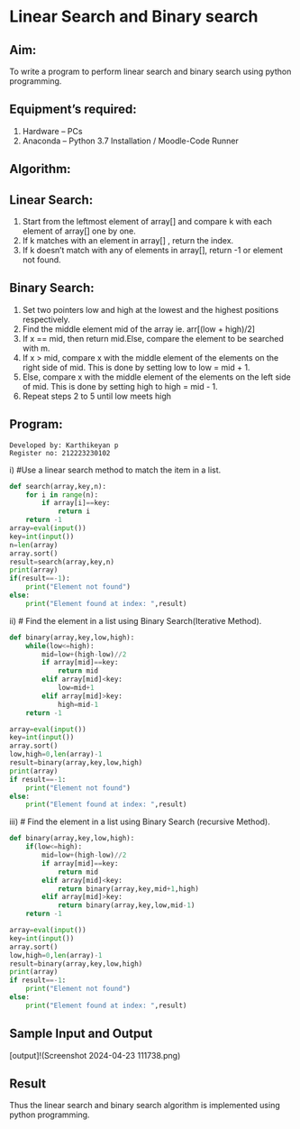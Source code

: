# Linear Search and Binary search
## Aim:
To write a program to perform linear search and binary search using python programming.
## Equipment’s required:
1.	Hardware – PCs
2.	Anaconda – Python 3.7 Installation / Moodle-Code Runner
## Algorithm:
## Linear Search:
1.	Start from the leftmost element of array[] and compare k with each element of array[] one by one.
2.	If k matches with an element in array[] , return the index.
3.	If k doesn’t match with any of elements in array[], return -1 or element not found.
## Binary Search:
1.	Set two pointers low and high at the lowest and the highest positions respectively.
2.	Find the middle element mid of the array ie. arr[(low + high)/2]
3.	If x == mid, then return mid.Else, compare the element to be searched with m.
4.	If x > mid, compare x with the middle element of the elements on the right side of mid. This is done by setting low to low = mid + 1.
5.	Else, compare x with the middle element of the elements on the left side of mid. This is done by setting high to high = mid - 1.
6.	Repeat steps 2 to 5 until low meets high
## Program:
```
Developed by: Karthikeyan p
Register no: 212223230102
```
i)	#Use a linear search method to match the item in a list.
```Python
def search(array,key,n):
    for i in range(n):
        if array[i]==key:
            return i
    return -1
array=eval(input())
key=int(input())
n=len(array)
array.sort()
result=search(array,key,n)
print(array)
if(result==-1):
    print("Element not found")
else:
    print("Element found at index: ",result)
```

ii)	# Find the element in a list using Binary Search(Iterative Method).
```Python
def binary(array,key,low,high):
    while(low<=high):
        mid=low+(high-low)//2
        if array[mid]==key:
            return mid
        elif array[mid]<key:
            low=mid+1
        elif array[mid]>key:
            high=mid-1
    return -1

array=eval(input())
key=int(input())
array.sort()
low,high=0,len(array)-1
result=binary(array,key,low,high)
print(array)
if result==-1:
    print("Element not found")
else:
    print("Element found at index: ",result)

```
iii)	# Find the element in a list using Binary Search (recursive Method).
```Python
def binary(array,key,low,high):
    if(low<=high):
        mid=low+(high-low)//2
        if array[mid]==key:
            return mid
        elif array[mid]<key:
            return binary(array,key,mid+1,high)
        elif array[mid]>key:
            return binary(array,key,low,mid-1)
    return -1

array=eval(input())
key=int(input())
array.sort()
low,high=0,len(array)-1
result=binary(array,key,low,high)
print(array)
if result==-1:
    print("Element not found")
else:
    print("Element found at index: ",result)
```
## Sample Input and Output

[output]!(Screenshot 2024-04-23 111738.png)





## Result
Thus the linear search and binary search algorithm is implemented using python programming.
